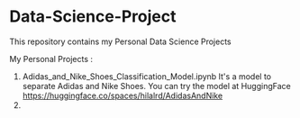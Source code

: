 # Data-Science-Project

This repository contains my Personal Data Science Projects

My Personal Projects :
1.  Adidas_and_Nike_Shoes_Classification_Model.ipynb
    It's a model to separate Adidas and Nike Shoes. You can try the model at HuggingFace https://huggingface.co/spaces/hilalrd/AdidasAndNike
3.
